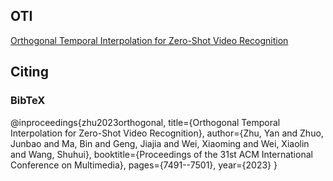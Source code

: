 ## OTI
[Orthogonal Temporal Interpolation for Zero-Shot Video Recognition](https://arxiv.org/pdf/2308.06897v1.pdf)
## Citing
### BibTeX
@inproceedings{zhu2023orthogonal,
  title={Orthogonal Temporal Interpolation for Zero-Shot Video Recognition},
  author={Zhu, Yan and Zhuo, Junbao and Ma, Bin and Geng, Jiajia and Wei, Xiaoming and Wei, Xiaolin and Wang, Shuhui},
  booktitle={Proceedings of the 31st ACM International Conference on Multimedia},
  pages={7491--7501},
  year={2023}
}
